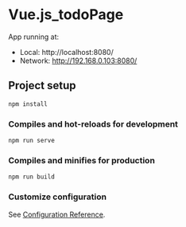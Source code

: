# Vue.js_todoPage

App running at:

- Local: http://localhost:8080/
- Network: http://192.168.0.103:8080/

## Project setup

```
npm install
```

### Compiles and hot-reloads for development

```
npm run serve
```

### Compiles and minifies for production

```
npm run build
```

### Customize configuration

See [Configuration Reference](https://cli.vuejs.org/config/).
